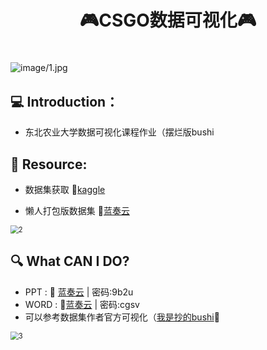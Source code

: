 #                      					                    <h1><div align="center">🎮CSGO数据可视化🎮</div><h1>

>>

<img src="https://s1.ax1x.com/2023/06/01/p9zZss0.jpg" alt="image/1.jpg" style="zoom:100%;" />



## 💻 Introduction：

- 东北农业大学数据可视化课程作业（摆烂版bushi

  

## 💾 Resource:

- 数据集获取 :pushpin:[kaggle](https://www.kaggle.com/datasets/skihikingkevin/csgo-matchmaking-damage?resource=download)

- 懒人打包版数据集 :pushpin:[蓝奏云](https://wwwt.lanzoue.com/iwnnX0xwcf7a)

<img src="https://s1.ax1x.com/2023/06/01/p9zZrMq.jpg" alt="2" style="zoom:80%;" />

>>>>>>> 

## 🔍 What CAN I DO?

-    PPT : :pushpin: [蓝奏云](https://wwwt.lanzoue.com/isVgc0xwcmxi)   | 密码:9b2u
-    WORD : :pushpin:[蓝奏云](https://wwwt.lanzoue.com/ixex20xwcmch ) | 密码:cgsv
-    可以参考数据集作者官方可视化（[我是抄的bushi](https://www.kaggle.com/code/skihikingkevin/pistol-round-analyses)🤗

<img src="https://s1.ax1x.com/2023/06/01/p9zZBzn.jpg" alt="3" style="zoom:80%;" />
